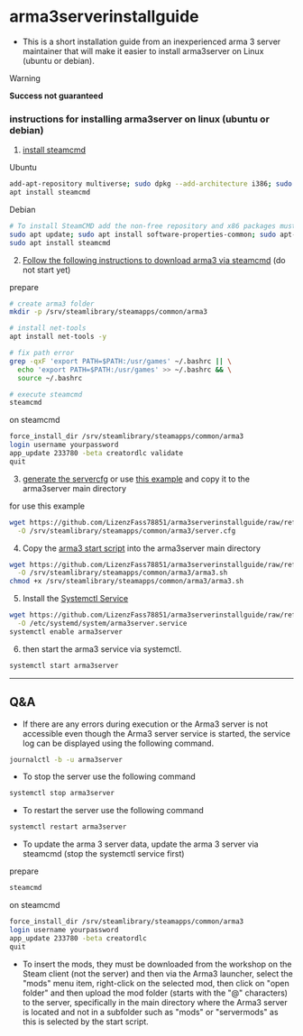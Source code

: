# arma3serverinstallguide
- This is a short installation guide from an inexperienced arma 3 server maintainer that will make it easier to install arma3server on Linux (ubuntu or debian).

> [!WARNING]
> **Success not guaranteed**

### instructions for installing arma3server on linux (ubuntu or debian)
1. [install steamcmd](https://developer.valvesoftware.com/wiki/SteamCMD#Package_From_Repositories)

Ubuntu
```bash
add-apt-repository multiverse; sudo dpkg --add-architecture i386; sudo apt update
apt install steamcmd
```
    
Debian
```bash
# To install SteamCMD add the non-free repository and x86 packages must be enabled. In Debian 12 (Bookworm) the apt-add-repository command no longer works, so you will need to create a work-around # (See also: https://stackoverflow.com/questions/76688863/apt-add-repository-doesnt-work-on-debian-12).
sudo apt update; sudo apt install software-properties-common; sudo apt-add-repository non-free; sudo dpkg --add-architecture i386; sudo apt update
sudo apt install steamcmd
```

2. [Follow the following instructions to download arma3 via steamcmd](https://www-ionos-de.translate.goog/digitalguide/server/knowhow/arma-3-server-erstellen/?_x_tr_sl=de&_x_tr_tl=en&_x_tr_hl=de&_x_tr_pto=wapp) (do not start yet)

prepare
```bash
# create arma3 folder
mkdir -p /srv/steamlibrary/steamapps/common/arma3

# install net-tools
apt install net-tools -y

# fix path error
grep -qxF 'export PATH=$PATH:/usr/games' ~/.bashrc || \
  echo 'export PATH=$PATH:/usr/games' >> ~/.bashrc && \
  source ~/.bashrc

# execute steamcmd
steamcmd
```

on steamcmd
```bash
force_install_dir /srv/steamlibrary/steamapps/common/arma3
login username yourpassword
app_update 233780 -beta creatordlc validate
quit
```

3. [generate the servercfg](https://a3config.byjokese.com/) or use [this example](./files/server.cfg) and copy it to the arma3server main directory

for use this example
```bash
wget https://github.com/LizenzFass78851/arma3serverinstallguide/raw/refs/heads/main/files/server.cfg \
  -O /srv/steamlibrary/steamapps/common/arma3/server.cfg
```

4. Copy the [arma3 start script](./files/arma3.sh) into the arma3server main directory
```bash
wget https://github.com/LizenzFass78851/arma3serverinstallguide/raw/refs/heads/main/files/arma3.sh \
  -O /srv/steamlibrary/steamapps/common/arma3/arma3.sh
chmod +x /srv/steamlibrary/steamapps/common/arma3/arma3.sh
```

5. Install the [Systemctl Service](./files/arma3server.service)
```bash
wget https://github.com/LizenzFass78851/arma3serverinstallguide/raw/refs/heads/main/files/arma3server.service \
  -O /etc/systemd/system/arma3server.service
systemctl enable arma3server
```

6. then start the arma3 service via systemctl.
```bash
systemctl start arma3server
```

-----

## Q&A

- If there are any errors during execution or the Arma3 server is not accessible even though the Arma3 server service is started, the service log can be displayed using the following command.
```bash
journalctl -b -u arma3server
```

- To stop the server use the following command
```bash
systemctl stop arma3server
```

- To restart the server use the following command
```bash
systemctl restart arma3server
```

- To update the arma 3 server data, update the arma 3 server via steamcmd (stop the systemctl service first)

prepare
```bash
steamcmd
```

on steamcmd
```bash
force_install_dir /srv/steamlibrary/steamapps/common/arma3
login username yourpassword
app_update 233780 -beta creatordlc
quit
```

- To insert the mods, they must be downloaded from the workshop on the Steam client (not the server) and then via the Arma3 launcher, select the "mods" menu item, right-click on the selected mod, then click on "open folder" and then upload the mod folder (starts with the "@" characters) to the server, specifically in the main directory where the Arma3 server is located and not in a subfolder such as "mods" or "servermods" as this is selected by the start script.
